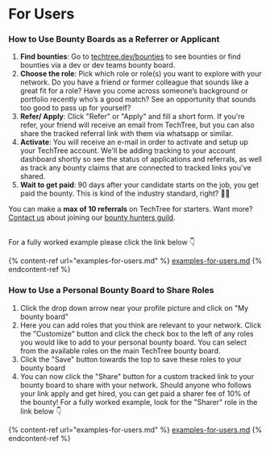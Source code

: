 # For Users

### **How to Use Bounty Boards as a Referrer or Applicant**

1. **Find bounties**: Go to [techtree.dev/bounties](https://techtree.dev/bounties) to see bounties or find bounties via a dev or dev teams bounty board.
2. **Choose the role**: Pick which role or role(s) you want to explore with your network. Do you have a friend or former colleague that sounds like a great fit for a role? Have you come across someone’s background or portfolio recently who’s a good match? See an opportunity that sounds too good to pass up for yourself?
3. **Refer/ Apply**: Click "Refer" or "Apply" and fill a short form. If you're refer, your friend will receive an email from TechTree, but you can also share the tracked referral link with them via whatsapp or similar.
4. **Activate**: You will receive an e-mail in order to activate and setup up your TechTree account. We'll be adding tracking to your account dashboard shortly so see the status of applications and referrals, as well as track any bounty claims that are connected to tracked links you've shared.
5. **Wait to get paid**: 90 days after your candidate starts on the job, you get paid the bounty. This is kind of the industry standard, right? 🤷‍♂️

You can make a **max of 10 referrals** on TechTree for starters. Want more? [Contact us](mailto:laurence@techtree.dev) about joining our [bounty hunters guild](https://techtree-dev.typeform.com/bountyguild).

\
For a fully worked example please click the link below 👇

{% content-ref url="examples-for-users.md" %}
[examples-for-users.md](examples-for-users.md)
{% endcontent-ref %}

### How to Use a Personal Bounty Board to Share Roles

1. Click the drop down arrow near your profile picture and click on "My bounty board"
2. Here you can add roles that you think are relevant to your network. Click the "Customize" button and click the check box to the left of any roles you would like to add to your personal bounty board. You can select from the available roles on the main TechTree bounty board.
3. Click the "Save" button towards the top to save these roles to your bounty board
4. You can now click the "Share" button for a custom tracked link to your bounty board to share with your network. Should anyone who follows your link apply and get hired, you can get paid a sharer fee of 10% of the bounty! For a fully worked example, look for the "Sharer" role in the link below 👇

{% content-ref url="examples-for-users.md" %}
[examples-for-users.md](examples-for-users.md)
{% endcontent-ref %}
